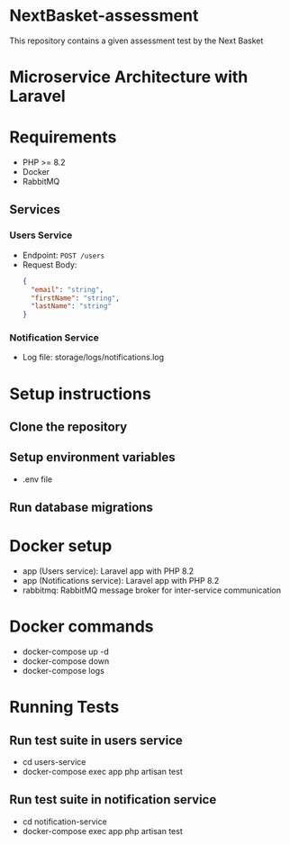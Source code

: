 # NextBasket-assessment
This repository contains a given assessment test by the Next Basket

# Microservice Architecture with Laravel

# Requirements
- PHP >= 8.2
- Docker
- RabbitMQ

## Services

### Users Service
- Endpoint: `POST /users`
- Request Body:
  ```json
  {
    "email": "string",
    "firstName": "string",
    "lastName": "string"
  }

### Notification Service
- Log file: storage/logs/notifications.log

# Setup instructions

## Clone the repository
## Setup environment variables
- .env file

## Run database migrations

# Docker setup
- app (Users service): Laravel app with PHP 8.2
- app (Notifications service): Laravel app with PHP 8.2
- rabbitmq: RabbitMQ message broker for inter-service communication

# Docker commands
- docker-compose up -d
- docker-compose down
- docker-compose logs
# Running Tests
## Run test suite in users service
- cd users-service
- docker-compose exec app php artisan test

## Run test suite in notification service
- cd notification-service
- docker-compose exec app php artisan test

